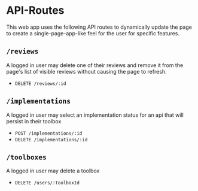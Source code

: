 # API-Routes

This web app uses the following API routes to dynamically update the page to create a single-page-app-like feel for the user for specific features.


## `/reviews`
A logged in user may delete one of their reviews and remove it from the page's list of visible reviews without causing the page to refresh.
* `DELETE /reviews/:id`

## `/implementations`
A logged in user may select an implementation status for an api that will persist in their toolbox
* `POST /implementations/:id`
* `DELETE /implementations/:id`

## `/toolboxes`
A logged in user may delete a toolbox
* `DELETE /users/:toolboxId`
